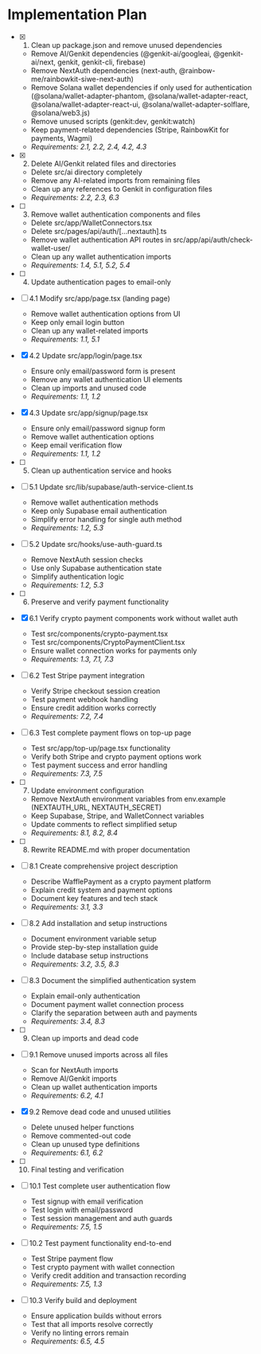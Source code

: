 # Implementation Plan

- [x] 1. Clean up package.json and remove unused dependencies
  - Remove AI/Genkit dependencies (@genkit-ai/googleai, @genkit-ai/next, genkit, genkit-cli, firebase)
  - Remove NextAuth dependencies (next-auth, @rainbow-me/rainbowkit-siwe-next-auth)
  - Remove Solana wallet dependencies if only used for authentication (@solana/wallet-adapter-phantom, @solana/wallet-adapter-react, @solana/wallet-adapter-react-ui, @solana/wallet-adapter-solflare, @solana/web3.js)
  - Remove unused scripts (genkit:dev, genkit:watch)
  - Keep payment-related dependencies (Stripe, RainbowKit for payments, Wagmi)
  - _Requirements: 2.1, 2.2, 2.4, 4.2, 4.3_

- [x] 2. Delete AI/Genkit related files and directories
  - Delete src/ai directory completely
  - Remove any AI-related imports from remaining files
  - Clean up any references to Genkit in configuration files
  - _Requirements: 2.2, 2.3, 6.3_

- [ ] 3. Remove wallet authentication components and files
  - Delete src/app/WalletConnectors.tsx
  - Delete src/pages/api/auth/[...nextauth].ts
  - Remove wallet authentication API routes in src/app/api/auth/check-wallet-user/
  - Clean up any wallet authentication imports
  - _Requirements: 1.4, 5.1, 5.2, 5.4_

- [ ] 4. Update authentication pages to email-only
- [ ] 4.1 Modify src/app/page.tsx (landing page)
  - Remove wallet authentication options from UI
  - Keep only email login button
  - Clean up any wallet-related imports
  - _Requirements: 1.1, 5.1_

- [x] 4.2 Update src/app/login/page.tsx
  - Ensure only email/password form is present
  - Remove any wallet authentication UI elements
  - Clean up imports and unused code
  - _Requirements: 1.1, 1.2_

- [x] 4.3 Update src/app/signup/page.tsx
  - Ensure only email/password signup form
  - Remove wallet authentication options
  - Keep email verification flow
  - _Requirements: 1.1, 1.2_

- [ ] 5. Clean up authentication service and hooks
- [ ] 5.1 Update src/lib/supabase/auth-service-client.ts
  - Remove wallet authentication methods
  - Keep only Supabase email authentication
  - Simplify error handling for single auth method
  - _Requirements: 1.2, 5.3_

- [ ] 5.2 Update src/hooks/use-auth-guard.ts
  - Remove NextAuth session checks
  - Use only Supabase authentication state
  - Simplify authentication logic
  - _Requirements: 1.2, 5.3_

- [ ] 6. Preserve and verify payment functionality
- [x] 6.1 Verify crypto payment components work without wallet auth
  - Test src/components/crypto-payment.tsx
  - Test src/components/CryptoPaymentClient.tsx
  - Ensure wallet connection works for payments only
  - _Requirements: 1.3, 7.1, 7.3_

- [ ] 6.2 Test Stripe payment integration
  - Verify Stripe checkout session creation
  - Test payment webhook handling
  - Ensure credit addition works correctly
  - _Requirements: 7.2, 7.4_

- [ ] 6.3 Test complete payment flows on top-up page
  - Test src/app/top-up/page.tsx functionality
  - Verify both Stripe and crypto payment options work
  - Test payment success and error handling
  - _Requirements: 7.3, 7.5_

- [ ] 7. Update environment configuration
  - Remove NextAuth environment variables from env.example (NEXTAUTH_URL, NEXTAUTH_SECRET)
  - Keep Supabase, Stripe, and WalletConnect variables
  - Update comments to reflect simplified setup
  - _Requirements: 8.1, 8.2, 8.4_

- [ ] 8. Rewrite README.md with proper documentation
- [ ] 8.1 Create comprehensive project description
  - Describe WafflePayment as a crypto payment platform
  - Explain credit system and payment options
  - Document key features and tech stack
  - _Requirements: 3.1, 3.3_

- [ ] 8.2 Add installation and setup instructions
  - Document environment variable setup
  - Provide step-by-step installation guide
  - Include database setup instructions
  - _Requirements: 3.2, 3.5, 8.3_

- [ ] 8.3 Document the simplified authentication system
  - Explain email-only authentication
  - Document payment wallet connection process
  - Clarify the separation between auth and payments
  - _Requirements: 3.4, 8.3_

- [ ] 9. Clean up imports and dead code
- [ ] 9.1 Remove unused imports across all files
  - Scan for NextAuth imports
  - Remove AI/Genkit imports
  - Clean up wallet authentication imports
  - _Requirements: 6.2, 4.1_

- [x] 9.2 Remove dead code and unused utilities
  - Delete unused helper functions
  - Remove commented-out code
  - Clean up unused type definitions
  - _Requirements: 6.1, 6.2_

- [ ] 10. Final testing and verification
- [ ] 10.1 Test complete user authentication flow
  - Test signup with email verification
  - Test login with email/password
  - Test session management and auth guards
  - _Requirements: 7.5, 1.5_

- [ ] 10.2 Test payment functionality end-to-end
  - Test Stripe payment flow
  - Test crypto payment with wallet connection
  - Verify credit addition and transaction recording
  - _Requirements: 7.5, 1.3_

- [ ] 10.3 Verify build and deployment
  - Ensure application builds without errors
  - Test that all imports resolve correctly
  - Verify no linting errors remain
  - _Requirements: 6.5, 4.5_